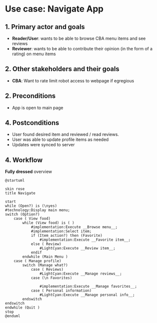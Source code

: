 # Use case: Navigate App

## 1. Primary actor and goals
* __Reader/User__: wants to be able to browse CBA menu items and see reviews
* __Reviewer__: wants to be able to contribute their opinion (in the form of a rating) on menu items 

## 2. Other stakeholders and their goals

* __CBA__: Want to rate limit robot access to webpage if egregious


## 2. Preconditions

* App is open to main page

## 4. Postconditions

* User found desired item and reviewed / read reviews.
* User was able to update profile items as needed
* Updates were synced to server

## 4. Workflow

__Fully dressed__ overview

```plantuml
@startuml

skin rose
title Navigate

start
while (Open?) is (\nyes)
#technology:Display main menu;
switch (Option?)
    case ( View food)
        while (View food) is ( )
            #implementation:Execute __Browse menu__;
            #implementation:Select item;
            if (Item action?) then (Favorite)
                #implementation:Execute __Favorite item__;
            else ( Review)
                #LightCyan:Execute __Review item__;
            endif
        endwhile (Main Menu )
    case ( Manage profile)
        switch (Manage what?)
            case ( Reviews)
                #LightCyan:Execute __Manage reviews__;
            case (\n Favorites)
            
                #implementation:Execute __Manage favorites__;
            case ( Personal information)
                #LightCyan:Execute __Manage personal info__;
        endswitch
endswitch
endwhile (Quit )
stop
@enduml
```